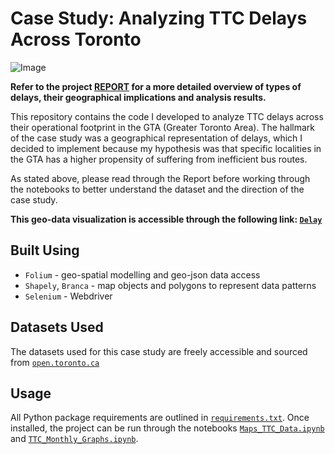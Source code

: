 # Case Study: Analyzing TTC Delays Across Toronto

![Image](output/image.png)

__Refer to the project [REPORT](Report.pdf) for a more detailed overview of types of delays, their geographical implications and analysis results.__

This repository contains the code I developed to analyze TTC delays across their operational footprint in the GTA (Greater Toronto Area). The hallmark of the case study was a geographical representation of delays, which I decided to implement because my hypothesis was that specific localities in the GTA has a higher propensity of suffering from inefficient bus routes.

As stated above, please read through the Report before working through the notebooks to better understand the dataset and the direction of the case study.

__This geo-data visualization is accessible through the following link: [```Delay```](https://neelgokhale.github.io/map.html)__

## Built Using

- ```Folium``` - geo-spatial modelling and geo-json data access
- ```Shapely```, ```Branca``` - map objects and polygons to represent data patterns
- ```Selenium``` - Webdriver

## Datasets Used

The datasets used for this case study are freely accessible and sourced from [```open.toronto.ca```](https://open.toronto.ca)

## Usage

All Python package requirements are outlined in [```requirements.txt```](requirements.txt). Once installed, the project can be run through the notebooks [```Maps_TTC_Data.ipynb```](Maps_TTC_Data.ipynb) and [```TTC_Monthly_Graphs.ipynb```](TTC_Monthly_Graphs.ipynb).
    